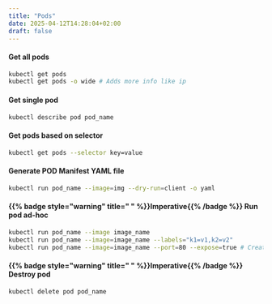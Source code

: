 ```yaml
---
title: "Pods"
date: 2025-04-12T14:28:04+02:00
draft: false
---
```


#### Get all pods

```bash
kubectl get pods
kubectl get pods -o wide # Adds more info like ip
```

#### Get single pod

```bash
kubectl describe pod pod_name
```

#### Get pods based on selector

```bash
kubectl get pods --selector key=value
```

#### Generate POD Manifest YAML file

```bash
kubectl run pod_name --image=img --dry-run=client -o yaml
```

#### {{% badge style="warning" title=" " %}}Imperative{{% /badge %}} Run pod ad-hoc

```bash
kubectl run pod_name --image image_name
kubectl run pod_name --image=image_name --labels="k1=v1,k2=v2"
kubectl run pod_name --image=image_name --port=80 --expose=true # Create a service directly
```

#### {{% badge style="warning" title=" " %}}Imperative{{% /badge %}} Destroy pod

```bash
kubectl delete pod pod_name
```